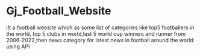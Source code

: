 # Gj_Football_Website
iIt a football website which as some list of categories like top5 footballers in the world, top 5 clubs in world,last 5 world cup winners and runner from 2006-2022,then news category for latest news in football around the world using API

